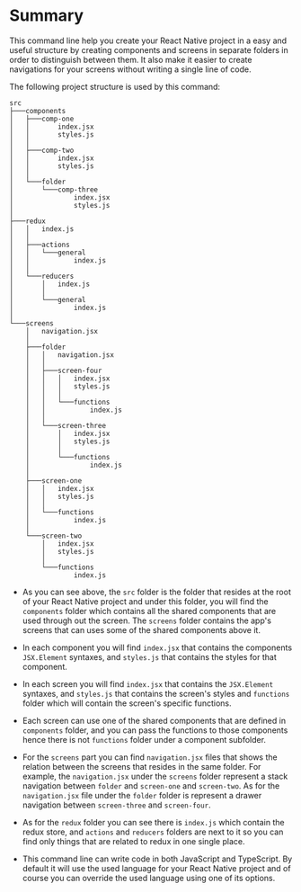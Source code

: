 # Summary

This command line help you create your React Native project in a easy and useful structure by creating components and screens in separate folders in order to distinguish between them. It also make it easier to create navigations for your screens without writing a single line of code.

The following project structure is used by this command:

```
src
├───components
│   ├───comp-one
│   │       index.jsx
│   │       styles.js
│   │
│   ├───comp-two
│   │       index.jsx
│   │       styles.js
│   │
│   └───folder
│       └───comp-three
│               index.jsx
│               styles.js
│
├───redux
│   │   index.js
│   │
│   ├───actions
│   │   └───general
│   │           index.js
│   │
│   └───reducers
│       │   index.js
│       │
│       └───general
│               index.js
│
└───screens
    │   navigation.jsx
    │
    ├───folder
    │   │   navigation.jsx
    │   │
    │   ├───screen-four
    │   │   │   index.jsx
    │   │   │   styles.js
    │   │   │
    │   │   └───functions
    │   │           index.js
    │   │
    │   └───screen-three
    │       │   index.jsx
    │       │   styles.js
    │       │
    │       └───functions
    │               index.js
    │
    ├───screen-one
    │   │   index.jsx
    │   │   styles.js
    │   │
    │   └───functions
    │           index.js
    │
    └───screen-two
        │   index.jsx
        │   styles.js
        │
        └───functions
                index.js
```

- As you can see above, the `src` folder is the folder that resides at the root of your React Native project and under this folder, you will find the `components` folder which contains all the shared components that are used through out the screen. The `screens` folder contains the app's screens that can uses some of the shared components above it.

- In each component you will find `index.jsx` that contains the components `JSX.Element` syntaxes, and `styles.js` that contains the styles for that component.

- In each screen you will find `index.jsx` that contains the `JSX.Element` syntaxes, and `styles.js` that contains the screen's styles and `functions` folder which will contain the screen's specific functions.

- Each screen can use one of the shared components that are defined in `components` folder, and you can pass the functions to those components hence there is not `functions` folder under a component subfolder.

- For the `screens` part you can find `navigation.jsx` files that shows the relation between the screens that resides in the same folder. For example, the `navigation.jsx` under the `screens` folder represent a stack navigation between `folder` and `screen-one` and `screen-two`. As for the `navigation.jsx` file under the `folder` folder is represent a drawer navigation between `screen-three` and `screen-four`.

- As for the `redux` folder you can see there is `index.js` which contain the redux store, and `actions` and `reducers` folders are next to it so you can find only things that are related to redux in one single place.

- This command line can write code in both JavaScript and TypeScript. By default it will use the used language for your React Native project and of course you can override the used language using one of its options.
